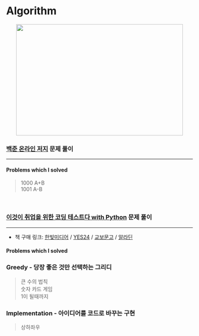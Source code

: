 # Algorithm
<p align="center">
    <img src="./1.gif" width="450" height="300" />
</p>

### [백준 온라인 저지](https://www.acmicpc.net/) 문제 풀이
---
#### Problems which I solved

> 1000 A+B<br/>
> 1001 A-B<br/>  

<br>

### [이것이 취업을 위한 코딩 테스트다 with Python](https://github.com/ndb796/python-for-coding-test) 문제 풀이
---
* 책 구매 링크: [한빛미디어](http://hanbit.co.kr/store/books/look.php?p_code=B8945183661) / [YES24](http://www.yes24.com/Product/Goods/91433923) / [교보문고](http://www.kyobobook.co.kr/product/detailViewKor.laf?barcode=9791162243077) / [알라딘](https://www.aladin.co.kr/shop/wproduct.aspx?ISBN=K342631735)



#### Problems which I solved
### Greedy - 당장 좋은 것만 선택하는 그리디
> 큰 수의 법칙<br/>
> 숫자 카드 게임<br/>
> 1이 될때까지<br/>
### Implementation - 아이디어를 코드로 바꾸는 구현
> 상하좌우<br/>